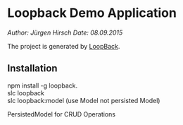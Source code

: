 # Loopback Demo Application

*Author: Jürgen Hirsch*
*Date: 08.09.2015*

The project is generated by [LoopBack](http://loopback.io).

## Installation

npm install -g loopback.  
slc loopback   
slc loopback:model (use Model not persisted Model) 

PersistedModel for CRUD Operations
